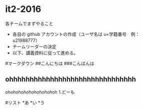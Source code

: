 # it2-2016

各チームでまずやること
* 各自の github アカウントの作成（ユーザ名は u+学籍番号　例：u21988777）
* チームリーダーの決定
* 以下、講義資料に従って進める。

#マークダウン
##こんにちは
###こんばんは
## ohhhhhhhhhhhhhhhhhhhhhhhhhhhhhhh

oh*ohohohohohohohoh*oh
1.どーも

#リスト
*あ
*い
*う
